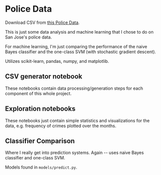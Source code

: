 # Police Data

Download CSV from [this Police Data](https://data.sanjoseca.gov/dataset/police-calls-for-service).

This is just some data analysis and machine learning that I chose to do on San Jose's police data.

For machine learning, I'm just comparing the performance of the naive Bayes classifier and the one-class SVM (with stochastic gradient descent).

Utilizes scikit-learn, pandas, numpy, and matplotlib.

## CSV generator notebook

These notebooks contain data processing/generation steps for each component of this whole project.

## Exploration notebooks

These notebooks just contain simple statistics and visualizations for the data, e.g. frequency of crimes plotted over the months.

## Classifier Comparison

Where I really get into prediction systems. Again -- uses naive Bayes classifier and one-class SVM.

Models found in `models/predict.py`.
